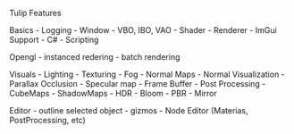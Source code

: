 Tulip Features
	
	
Basics
	- Logging
	- Window
	- VBO, IBO, VAO
	- Shader
	- Renderer
	- ImGui Support
	- C# - Scripting

Opengl
	- instanced redering
	- batch rendering

Visuals
	- Lighting
	- Texturing
	- Fog
	- Normal Maps
	- Normal Visualization
	- Parallax Occlusion
	- Specular map
	- Frame Buffer
	- Post Processing
	- CubeMaps
	- ShadowMaps
	- HDR
	- Bloom
	- PBR
	- Mirror
	
Editor
	- outline selected object
	- gizmos
	- Node Editor (Materias, PostProcessing, etc)
	